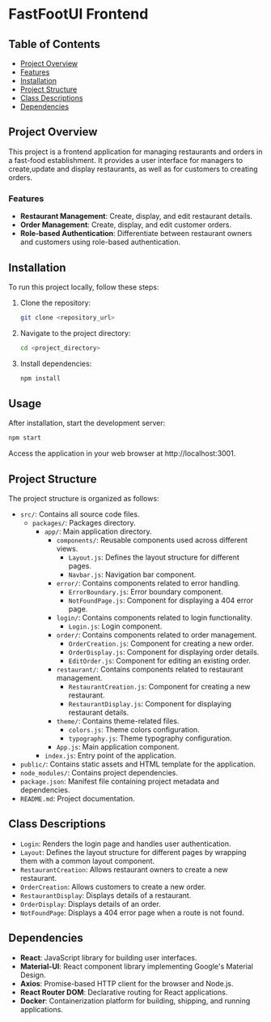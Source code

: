 # FastFootUI Frontend

## Table of Contents

- [Project Overview](#project-overview)
- [Features](#features)
- [Installation](#installation)
- [Project Structure](#project-structure)
- [Class Descriptions](#class-descriptions)
- [Dependencies](#dependencies)

## Project Overview

This project is a frontend application for managing restaurants and orders in a fast-food establishment. It provides a user interface for managers to create,update and display restaurants, as well as for customers to creating orders.

### Features

- **Restaurant Management**: Create, display, and edit restaurant details.
- **Order Management**: Create, display, and edit customer orders.
- **Role-based Authentication**: Differentiate between restaurant owners and customers using role-based authentication.

## Installation

To run this project locally, follow these steps:

1. Clone the repository:

   ```sh
   git clone <repository_url>
   ```

2. Navigate to the project directory:

   ```sh
   cd <project_directory>
   ```

3. Install dependencies:

   ```sh
   npm install
   ```

## Usage

After installation, start the development server:

```sh
npm start
```

Access the application in your web browser at http://localhost:3001.

## Project Structure

The project structure is organized as follows:

- `src/`: Contains all source code files.
  - `packages/`: Packages directory.
    - `app/`: Main application directory.
      - `components/`: Reusable components used across different views.
        - `Layout.js`: Defines the layout structure for different pages.
        - `Navbar.js`: Navigation bar component.
      - `error/`: Contains components related to error handling.
        - `ErrorBoundary.js`: Error boundary component.
        - `NotFoundPage.js`: Component for displaying a 404 error page.
      - `login/`: Contains components related to login functionality.
        - `Login.js`: Login component.
      - `order/`: Contains components related to order management.
        - `OrderCreation.js`: Component for creating a new order.
        - `OrderDisplay.js`: Component for displaying order details.
        - `EditOrder.js`: Component for editing an existing order.
      - `restaurant/`: Contains components related to restaurant management.
        - `RestaurantCreation.js`: Component for creating a new restaurant.
        - `RestaurantDisplay.js`: Component for displaying restaurant details.
      - `theme/`: Contains theme-related files.
        - `colors.js`: Theme colors configuration.
        - `typography.js`: Theme typography configuration.
      - `App.js`: Main application component.
    - `index.js`: Entry point of the application.
- `public/`: Contains static assets and HTML template for the application.
- `node_modules/`: Contains project dependencies.
- `package.json`: Manifest file containing project metadata and dependencies.
- `README.md`: Project documentation.

## Class Descriptions

- `Login`: Renders the login page and handles user authentication.
- `Layout`: Defines the layout structure for different pages by wrapping them with a common layout component.
- `RestaurantCreation`: Allows restaurant owners to create a new restaurant.
- `OrderCreation`: Allows customers to create a new order.
- `RestaurantDisplay`: Displays details of a restaurant.
- `OrderDisplay`: Displays details of an order.
- `NotFoundPage`: Displays a 404 error page when a route is not found.

## Dependencies

- **React**: JavaScript library for building user interfaces.
- **Material-UI**: React component library implementing Google's Material Design.
- **Axios**: Promise-based HTTP client for the browser and Node.js.
- **React Router DOM**: Declarative routing for React applications.
- **Docker**: Containerization platform for building, shipping, and running applications.
